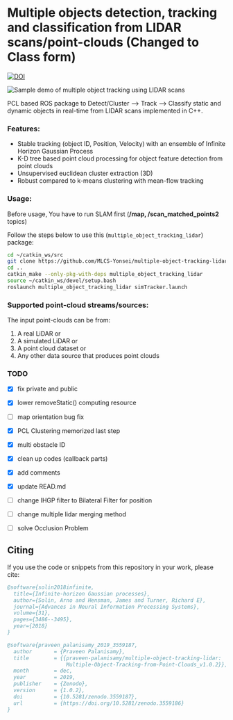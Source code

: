 # Multiple objects detection, tracking and classification from LIDAR scans/point-clouds (Changed to Class form)

[![DOI](https://zenodo.org/badge/47581608.svg)](https://zenodo.org/badge/latestdoi/47581608)

![Sample demo of multiple object tracking using LIDAR scans](https://media.giphy.com/media/3YKG95w9gu263yQwDa/giphy.gif)

PCL based ROS package to Detect/Cluster --> Track --> Classify static and dynamic objects in real-time from LIDAR scans implemented in C++.

### Features:

- Stable tracking (object ID, Position, Velocity) with an ensemble of Infinite Horizon Gaussian Process
- K-D tree based point cloud processing for object feature detection from point clouds
- Unsupervised euclidean cluster extraction (3D)
- Robust compared to k-means clustering with mean-flow tracking

### Usage:

Before usage, You have to run SLAM first (**/map, /scan_matched_points2** topics)

Follow the steps below to use this (`multiple_object_tracking_lidar`) package:
``` bash
cd ~/catkin_ws/src
git clone https://github.com/MLCS-Yonsei/multiple-object-tracking-lidar.git -b gp
cd ..
catkin_make --only-pkg-with-deps multiple_object_tracking_lidar
source ~/catkin_ws/devel/setup.bash
roslaunch multiple_object_tracking_lidar simTracker.launch
```

### Supported point-cloud streams/sources:
The input point-clouds can be from:
1. A real LiDAR or 
2. A simulated LiDAR or 
3. A point cloud dataset or 
4. Any other data source that produces point clouds

### TODO

- [x] fix private and public
- [x] lower removeStatic() computing resource
- [ ] map orientation bug fix

- [x] PCL Clustering memorized last step
- [x] multi obstacle ID

- [x] clean up codes (callback parts)
- [x] add comments
- [x] update READ.md

- [ ] change IHGP filter to Bilateral Filter for position
- [ ] change multiple lidar merging method
- [ ] solve Occlusion Problem

## Citing

If you use the code or snippets from this repository in your work, please cite:

```bibtex
@software{solin2018infinite,
  title={Infinite-horizon Gaussian processes},
  author={Solin, Arno and Hensman, James and Turner, Richard E},
  journal={Advances in Neural Information Processing Systems},
  volume={31},
  pages={3486--3495},
  year={2018}
}
```

```bibtex
@software{praveen_palanisamy_2019_3559187,
  author       = {Praveen Palanisamy},
  title        = {{praveen-palanisamy/multiple-object-tracking-lidar: 
                   Multiple-Object-Tracking-from-Point-Clouds_v1.0.2}},
  month        = dec,
  year         = 2019,
  publisher    = {Zenodo},
  version      = {1.0.2},
  doi          = {10.5281/zenodo.3559187},
  url          = {https://doi.org/10.5281/zenodo.3559186}
}
```
